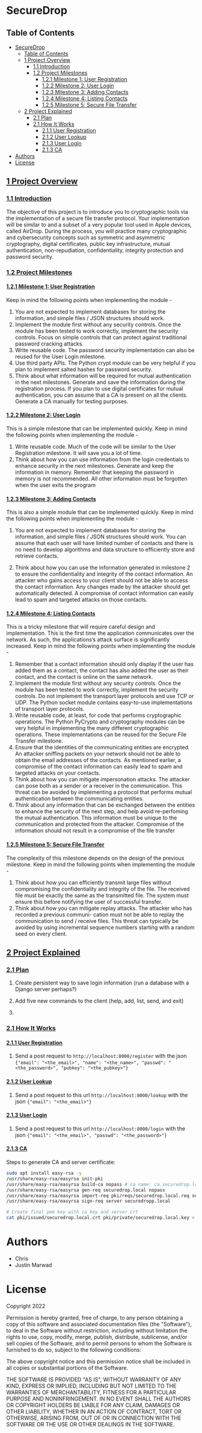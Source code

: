 # SecureDrop 

## Table of Contents

- [SecureDrop](#securedrop)
  - [Table of Contents](#table-of-contents)
  - [1 Project Overview](#1-project-overview)
    - [1.1 Introduction](#11-introduction)
    - [1.2 Project Milestones](#12-project-milestones)
      - [1.2.1 Milestone 1: User Registration](#121-milestone-1-user-registration)
      - [1.2.2 Milestone 2: User Login](#122-milestone-2-user-login)
      - [1.2.3 Milestone 3: Adding Contacts](#123-milestone-3-adding-contacts)
      - [1.2.4 Milestone 4: Listing Contacts](#124-milestone-4-listing-contacts)
      - [1.2.5 Milestone 5: Secure File Transfer](#125-milestone-5-secure-file-transfer)
  - [2 Project Explained](#2-project-explained)
    - [2.1 Plan](#21-plan)
    - [2.1 How It Works](#21-how-it-works)
      - [2.1.1 User Registration](#211-user-registration)
      - [2.1.2 User Lookup](#212-user-lookup)
      - [2.1.3 User Login](#213-user-login)
      - [2.1.3 CA](#213-ca)
- [Authors](#authors)
- [License](#license)


## [1 Project Overview](#1-project-overview) 

### [1.1 Introduction](#11-introduction)  

The objective of this project is to introduce you to cryptographic tools via the implementation of a secure file transfer protocol. Your implementation will be similar to and a subset of a very popular tool used in Apple devices, called AirDrop. During the process, you will practice many cryptographic and cybersecurity concepts such as symmetric and asymmetric cryptography, digital certificates, public key infrastructure, mutual authentication, non-repudiation, confidentiality, integrity protection and password security.

### [1.2 Project Milestones](#12-project-milestones)

#### [1.2.1 Milestone 1: User Registration](#121-milestone-1-user-registration)

Keep in mind the following points when implementing the module -

1. You are not expected to implement databases for storing the information, and simple files / JSON
structures should work.
2. Implement the module first without any security controls. Once the module has been tested to work
correctly, implement the security controls. Focus on simple controls that can protect against traditional
password cracking attacks.
3. Write reusable code. The password security implementation can also be reused for the User Login
milestone.
4. Use third party APIs. The Python crypt module can be very helpful if you plan to implement salted
hashes for password security.
5. Think about what information will be required for mutual authentication in the next milestones.
Generate and save the information during the registration process. If you plan to use digital certificates for mutual authentication, you can assume that a CA is present on all the clients. Generate a CA
manually for testing purposes.

#### [1.2.2 Milestone 2: User Login](#122-milestone-2-user-login)

This is a simple milestone that can be implemented quickly. Keep in mind the following points when
implementing the module -

1. Write reusable code. Much of the code will be similar to the User Registration milestone. It will save
you a lot of time.
2. Think about how you can use information from the login credentials to enhance security in the next
milestones. Generate and keep the information in memory. Remember that keeping the password in
memory is not recommended. All other information must be forgotten when the user exits the program


#### [1.2.3 Milestone 3: Adding Contacts](#123-milestone-3-file-transfer)

This is also a simple module that can be implemented quickly. Keep in mind the following points when
implementing the module -

1. You are not expected to implement databases for storing the information, and simple files / JSON
structures should work. You can assume that each user will have limited number of contacts and there
is no need to develop algorithms and data structure to efficiently store and retrieve contacts.

2. Think about how you can use the information generated in milestone 2 to ensure the confidentiality and integrity of the contact information. An attacker who gains access to your client should not be able to
access the contact information. Any changes made by the attacker should get automatically detected.
A compromise of contact information can easily lead to spam and targeted attacks on those contacts.

#### [1.2.4 Milestone 4: Listing Contacts](#124-milestone-4-file-transfer)

This is a tricky milestone that will require careful design and implementation. This is the first time the
application communicates over the network. As such, the applications’s attack surface is significantly increased.
Keep in mind the following points when implementing the module -

1. Remember that a contact information should only display if the user has added them as a contact, the contact has also added the user as their contact, and the contact is online on the same network. 
2. Implement the module first without any security controls. Once the module has been tested to work correctly, implement the security controls. Do not implement the transport layer protocols and use TCP or UDP. The Python socket module contains easy-to-use implementations of transport layer protocols.
3. Write reusable code, at least, for code that performs cryptographic operations. The Python PyCrypto
and cryptography modules can be very helpful in implementing the many different cryptographic operations. These implementations can be reused for the Secure File Transfer milestone.
4. Ensure that the identities of the communicating entities are encrypted. An attacker sniffing packets on
your network should not be able to obtain the email addresses of the contacts. As mentioned earlier, a
compromise of the contact information can easily lead to spam and targeted attacks on your contacts.
5. Think about how you can mitigate impersonation attacks. The attacker can pose both as a sender or a
receiver in the communication. This threat can be avoided by implementing a protocol that performs
mutual authentication between the communicating entities.
6. Think about any information that can be exchanged between the entities to enhance the security of the
next step, and help avoid re-perfoming the mutual authentication. This information must be unique to
the communication and protected from the attacker. Compromise of the information should not result
in a compromise of the file transfer

#### [1.2.5 Milestone 5: Secure File Transfer](#125-milestone-5-secure-file-transfer)

The complexity of this milestone depends on the design of the previous milestone. Keep in mind the following
points when implementing the module -

1. Think about how you can efficiently transmit large files without compromising the confidentiality and
integrity of the file. The received file must be exactly the same as the transmitted file. The system
must ensure this before notifying the user of successful transfer.
2. Think about how you can mitigate replay attacks. The attacker who has recorded a previous communi-
cation must not be able to replay the communication to send / receive files. This threat can typically
be avoided by using incremental sequence numbers starting with a random seed on every client.


## [2 Project Explained](#2-project-explained)

### [2.1 Plan](#21-plan) 


1. Create persistent way to save login information (run a database with a Django server perhaps?)

2. Add five new commands to the client (help, add, list, send, and exit)

3. 


### [2.1 How It Works](#21-how-it-works) 


#### [2.1.1 User Registration](#211-user-registration)

1. Send a post request to ```http://localhost:8000/register``` with the json ```{"email": "<the_email>", "name": "<the_name>", "passwd": "<the_password>", "pubkey": "<the_pubkey>"}```

#### [2.1.2 User Lookup](#212-user-lookup)

1. Send a post request to this url ```http://localhost:8000/lookup``` with the json ```{"email": "<the_email>"}``` 

#### [2.1.3 User Login](#213-user-login)

1. Send a post request to this url ```http://localhost:8000/login``` with the json ```{"email": "<the_email>", "passwd": "<the_password>"}```

#### [2.1.3 CA](#213-ca)

Steps to generate CA and server certificate: 

```bash
sudo apt install easy-rsa -y
/usr/share/easy-rsa/easyrsa init-pki
/usr/share/easy-rsa/easyrsa build-ca nopass # ca name: ca.securedrop.local
/usr/share/easy-rsa/easyrsa gen-req securedrop.local nopass
/usr/share/easy-rsa/easyrsa import-req pki/reqs/securedrop.local.req securedropp.local
/usr/share/easy-rsa/easyrsa sign-req server securedropp.local

# Create final pem key with ca key and server crt
cat pki/issued/securedrop.local.crt pki/private/securedrop.local.key > pki/issued/securedrop.local.pem
```

# Authors

- Chris 
- Justin Marwad 

# License 

Copyright 2022 

Permission is hereby granted, free of charge, to any person obtaining a copy of this software and associated documentation files (the "Software"), to deal in the Software without restriction, including without limitation the rights to use, copy, modify, merge, publish, distribute, sublicense, and/or sell copies of the Software, and to permit persons to whom the Software is furnished to do so, subject to the following conditions:

The above copyright notice and this permission notice shall be included in all copies or substantial portions of the Software.

THE SOFTWARE IS PROVIDED "AS IS", WITHOUT WARRANTY OF ANY KIND, EXPRESS OR IMPLIED, INCLUDING BUT NOT LIMITED TO THE WARRANTIES OF MERCHANTABILITY, FITNESS FOR A PARTICULAR PURPOSE AND NONINFRINGEMENT. IN NO EVENT SHALL THE AUTHORS OR COPYRIGHT HOLDERS BE LIABLE FOR ANY CLAIM, DAMAGES OR OTHER LIABILITY, WHETHER IN AN ACTION OF CONTRACT, TORT OR OTHERWISE, ARISING FROM, OUT OF OR IN CONNECTION WITH THE SOFTWARE OR THE USE OR OTHER DEALINGS IN THE SOFTWARE.
